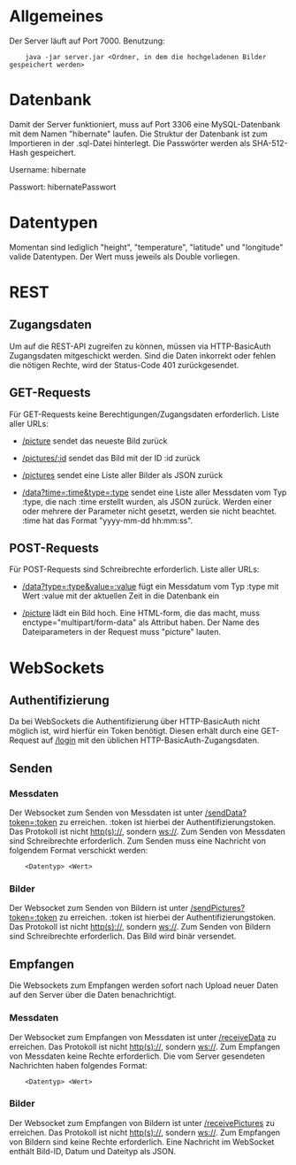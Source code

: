 # Allgemeines

Der Server läuft auf Port 7000.
Benutzung:

``` 
    java -jar server.jar <Ordner, in dem die hochgeladenen Bilder gespeichert werden>
```

# Datenbank

Damit der Server funktioniert, muss auf Port 3306 eine MySQL-Datenbank
mit dem Namen "hibernate" laufen.
Die Struktur der Datenbank ist zum Importieren in der .sql-Datei
hinterlegt.
Die Passwörter werden als SHA-512-Hash gespeichert.

Username: hibernate

Passwort: hibernatePasswort

# Datentypen
Momentan sind lediglich "height", "temperature", "latitude" und "longitude" valide Datentypen. Der Wert muss jeweils als Double vorliegen. 

# REST

## Zugangsdaten

Um auf die REST-API zugreifen zu können, müssen via HTTP-BasicAuth
Zugangsdaten mitgeschickt werden. Sind die Daten inkorrekt oder fehlen die nötigen Rechte, wird der Status-Code 401 zurückgesendet.

## GET-Requests

Für GET-Requests keine Berechtigungen/Zugangsdaten erforderlich. Liste aller
URLs:

  - [/picture](/picture) sendet das neueste Bild zurück

  - [/pictures/:id](/pictures/:id) sendet das Bild mit der ID :id zurück

  - [/pictures](/pictures) sendet eine Liste aller Bilder als JSON
    zurück

  - [/data?time=:time\&type=:type](/data?time=:time&type=:type) sendet
    eine Liste aller Messdaten vom Typ :type, die nach :time erstellt
    wurden, als JSON zurück. Werden einer oder mehrere der Parameter
    nicht gesetzt, werden sie nicht beachtet. :time hat das Format
    "yyyy-mm-dd hh:mm:ss".

## POST-Requests

Für POST-Requests sind Schreibrechte erforderlich. Liste aller URLs:

  - [/data?type=:type\&value=:value](/data?type=:type&value=:value) fügt
    ein Messdatum vom Typ :type mit Wert :value mit der aktuellen Zeit
    in die Datenbank ein

  - [/picture](/picture) lädt ein Bild hoch. Eine HTML-form, die das
    macht, muss enctype="multipart/form-data" als Attribut haben. Der
    Name des Dateiparameters in der Request muss "picture" lauten.

# WebSockets

## Authentifizierung

Da bei WebSockets die Authentifizierung über HTTP-BasicAuth nicht
möglich ist, wird hierfür ein Token benötigt. Diesen erhält durch eine GET-Request auf [/login](/login) mit den
üblichen HTTP-BasicAuth-Zugangsdaten.

## Senden

### Messdaten

Der Websocket zum Senden von Messdaten ist unter
[/sendData?token=:token](/sendData?token=:token) zu erreichen. :token
ist hierbei der Authentifizierungstoken. Das Protokoll ist nicht
[http(s)://](http\(s\)://), sondern <ws://>. Zum Senden von Messdaten
sind Schreibrechte erforderlich. Zum Senden muss eine Nachricht von
folgendem Format verschickt werden:

``` 
    <Datentyp> <Wert>
```

### Bilder

Der Websocket zum Senden von Bildern ist unter
[/sendPictures?token=:token](/sendPictures?token=:token) zu erreichen.
:token ist hierbei der Authentifizierungstoken. Das Protokoll ist nicht
[http(s)://](http\(s\)://), sondern <ws://>. Zum Senden von Bildern sind
Schreibrechte erforderlich. Das Bild wird binär versendet.

## Empfangen

Die Websockets zum Empfangen werden sofort nach Upload neuer Daten auf
den Server über die Daten benachrichtigt.

### Messdaten

Der Websocket zum Empfangen von Messdaten ist unter
[/receiveData](/receiveData) zu erreichen. Das Protokoll ist nicht
[http(s)://](http\(s\)://), sondern <ws://>. Zum Empfangen von Messdaten
keine Rechte erforderlich. Die vom Server gesendeten Nachrichten
haben folgendes Format:

``` 
    <Datentyp> <Wert>
```

### Bilder

Der Websocket zum Empfangen von Bildern ist unter
[/receivePictures](/receivePictures) zu
erreichen. Das Protokoll ist nicht [http(s)://](http\(s\)://), sondern <ws://>. Zum Empfangen von
Bildern sind keine Rechte erforderlich. Eine Nachricht im WebSocket enthält Bild-ID, Datum und Dateityp als JSON.
